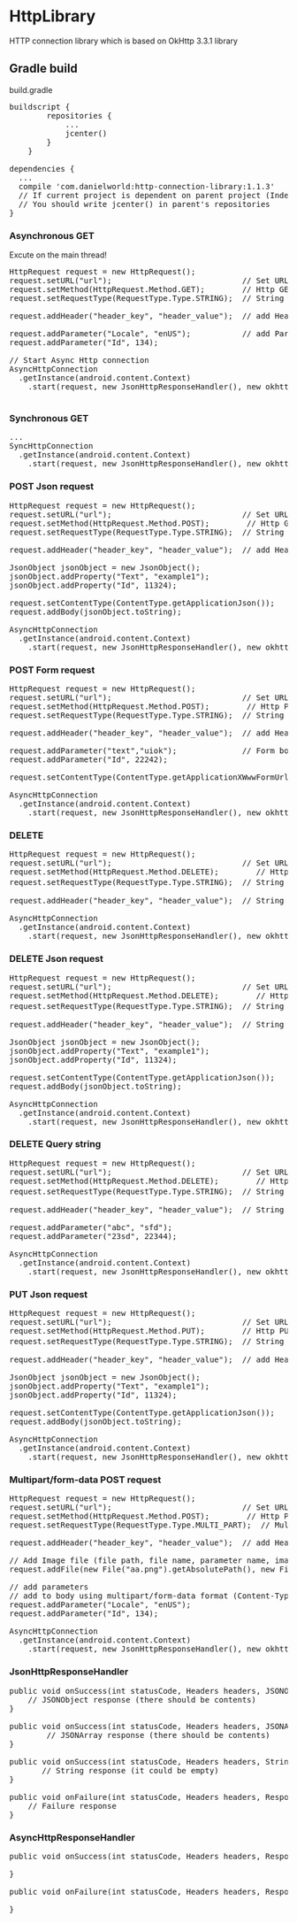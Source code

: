 # HttpLibrary
HTTP connection library which is based on OkHttp 3.3.1 library

## Gradle build
build.gradle
<pre>
buildscript {
		repositories {
			...
			jcenter()
		}
	}

dependencies {
  ...
  compile 'com.danielworld:http-connection-library:1.1.3'
  // If current project is dependent on parent project (Indeed, there is parent project)
  // You should write jcenter() in parent's repositories
}
</pre>

### Asynchronous GET
Excute on the main thread!
<pre>
HttpRequest request = new HttpRequest();
request.setURL("url");                            // Set URL
request.setMethod(HttpRequest.Method.GET);        // Http GET method
request.setRequestType(RequestType.Type.STRING);  // String request type

request.addHeader("header_key", "header_value");  // add Header

request.addParameter("Locale", "enUS");           // add Parameter
request.addParameter("Id", 134);

// Start Async Http connection 
AsyncHttpConnection
  .getInstance(android.content.Context)
    .start(request, new JsonHttpResponseHandler(), new okhttp3.Intercepter);

</pre>

### Synchronous GET
<pre>
...
SyncHttpConnection
  .getInstance(android.content.Context)
    .start(request, new JsonHttpResponseHandler(), new okhttp3.Intercepter);
</pre>

### POST Json request
<pre>
HttpRequest request = new HttpRequest();
request.setURL("url");                            // Set URL
request.setMethod(HttpRequest.Method.POST);        // Http GET method
request.setRequestType(RequestType.Type.STRING);  // String request type

request.addHeader("header_key", "header_value");  // add Header

JsonObject jsonObject = new JsonObject();
jsonObject.addProperty("Text", "example1");
jsonObject.addProperty("Id", 11324);

request.setContentType(ContentType.getApplicationJson());   // Content-type (required)
request.addBody(jsonObject.toString);                       // add body	(required)

AsyncHttpConnection
  .getInstance(android.content.Context)
    .start(request, new JsonHttpResponseHandler(), new okhttp3.Intercepter);
</pre>

### POST Form request
<pre>
HttpRequest request = new HttpRequest();
request.setURL("url");                            // Set URL
request.setMethod(HttpRequest.Method.POST);        // Http POST method
request.setRequestType(RequestType.Type.STRING);  // String request type

request.addHeader("header_key", "header_value");  // add Header

request.addParameter("text","uiok");              // Form body
request.addParameter("Id", 22242);

request.setContentType(ContentType.getApplicationXWwwFormUrlencoded());   // Content-type (required)

AsyncHttpConnection
  .getInstance(android.content.Context)
    .start(request, new JsonHttpResponseHandler(), new okhttp3.Intercepter);
</pre>

### DELETE
<pre>
HttpRequest request = new HttpRequest();
request.setURL("url");                            // Set URL
request.setMethod(HttpRequest.Method.DELETE);        // Http DELETE method
request.setRequestType(RequestType.Type.STRING);  // String request 타입

request.addHeader("header_key", "header_value");  // String request type

AsyncHttpConnection
  .getInstance(android.content.Context)
    .start(request, new JsonHttpResponseHandler(), new okhttp3.Intercepter);
</pre>

### DELETE Json request
<pre>
HttpRequest request = new HttpRequest();
request.setURL("url");                            // Set URL
request.setMethod(HttpRequest.Method.DELETE);        // Http DELETE method
request.setRequestType(RequestType.Type.STRING);  // String request 타입

request.addHeader("header_key", "header_value");  // String request type

JsonObject jsonObject = new JsonObject();
jsonObject.addProperty("Text", "example1");
jsonObject.addProperty("Id", 11324);

request.setContentType(ContentType.getApplicationJson());   // Content-type 
request.addBody(jsonObject.toString);                       // add body

AsyncHttpConnection
  .getInstance(android.content.Context)
    .start(request, new JsonHttpResponseHandler(), new okhttp3.Intercepter);
</pre>

### DELETE Query string
<pre>
HttpRequest request = new HttpRequest();
request.setURL("url");                            // Set URL
request.setMethod(HttpRequest.Method.DELETE);        // Http DELETE method
request.setRequestType(RequestType.Type.STRING);  // String request 타입

request.addHeader("header_key", "header_value");  // String request type

request.addParameter("abc", "sfd");
request.addParameter("23sd", 22344);

AsyncHttpConnection
  .getInstance(android.content.Context)
    .start(request, new JsonHttpResponseHandler(), new okhttp3.Intercepter);
</pre>

### PUT Json request
<pre>
HttpRequest request = new HttpRequest();
request.setURL("url");                            // Set URL
request.setMethod(HttpRequest.Method.PUT);        // Http PUT method
request.setRequestType(RequestType.Type.STRING);  // String request 타입

request.addHeader("header_key", "header_value");  // add Header

JsonObject jsonObject = new JsonObject();
jsonObject.addProperty("Text", "example1");
jsonObject.addProperty("Id", 11324);

request.setContentType(ContentType.getApplicationJson());   // Content-type
request.addBody(jsonObject.toString);                       // add body

AsyncHttpConnection
  .getInstance(android.content.Context)
    .start(request, new JsonHttpResponseHandler(), new okhttp3.Intercepter);
</pre>

### Multipart/form-data POST request
<pre>
HttpRequest request = new HttpRequest();
request.setURL("url");                            // Set URL
request.setMethod(HttpRequest.Method.POST);        // Http POST method
request.setRequestType(RequestType.Type.MULTI_PART);  // Multi-part request type

request.addHeader("header_key", "header_value");  // add Header

// Add Image file (file path, file name, parameter name, image content-type)
request.addFile(new File("aa.png").getAbsolutePath(), new File("aa.png").getName(), "parameterName", ContentType.getApplicationOctetStream());

// add parameters
// add to body using multipart/form-data format (Content-Type = text/plain) in multipart/form-data task
request.addParameter("Locale", "enUS"); 
request.addParameter("Id", 134);

AsyncHttpConnection
  .getInstance(android.content.Context)
    .start(request, new JsonHttpResponseHandler(), new okhttp3.Intercepter);
</pre>

### JsonHttpResponseHandler
<pre>
public void onSuccess(int statusCode, Headers headers, JSONObject response) {
	// JSONObject response (there should be contents)
}

public void onSuccess(int statusCode, Headers headers, JSONArray response) {
        // JSONArray response (there should be contents)
}

public void onSuccess(int statusCode, Headers headers, String response) {
       // String response (it could be empty)
}

public void onFailure(int statusCode, Headers headers, ResponseBody responseBody){
	// Failure response
}
</pre>

### AsyncHttpResponseHandler
<pre>
public void onSuccess(int statusCode, Headers headers, ResponseBody responseBody) {
       
}

public void onFailure(int statusCode, Headers headers, ResponseBody responseBody){
	
}
</pre>

